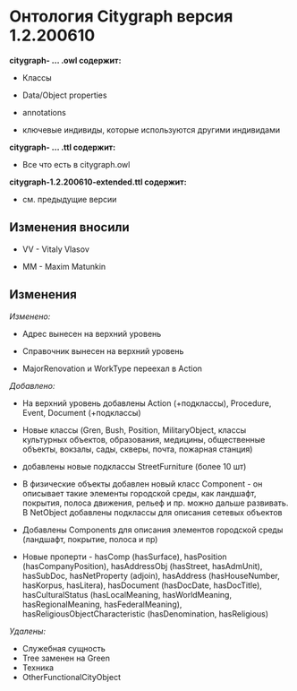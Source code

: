 # Онтология Citygraph версия 1.2.200610

**citygraph- ... .owl содержит:**

- Классы

- Data/Object properties

- annotations

- ключевые индивиды, которые используются другими индивидами

**citygraph-  ... .ttl содержит:**

- Все что есть в citygraph.owl

**citygraph-1.2.200610-extended.ttl содержит:**

- см. предыдущие версии

## Изменения вносили

- VV - Vitaly Vlasov

- MM - Maxim Matunkin

## Изменения

*Изменено:*

- Адрес вынесен на верхний уровень

- Справочник вынесен на верхний уровень

- MajorRenovation и WorkType переехал в Action


*Добавлено:*

- На верхний уровень добавлены Action (+подклассы), Procedure, Event, Document (+подклассы)

- Новые классы (Gren, Bush, Position, MilitaryObject, классы культурных объектов, образования, медицины, общественные объекты, вокзалы, сады, скверы, почта, пожарная станция)

- добавлены новые подклассы StreetFurniture (более 10 шт)

- В физические объекты добавлен новый класс Component - он описывает такие элементы городской среды, как ландшафт, покрытия, полоса движения, рельеф и пр. можно дальше развивать. В NetObject добавлены подклассы для описания сетевых объектов

- Добавлены Components для описания элементов городской среды (ландшафт, покрытие, полоса и пр)

- Новые проперти -  hasComp (hasSurface), hasPosition (hasCompanyPosition), hasAddressObj (hasStreet, hasAdmUnit), hasSubDoc, hasNetProperty (adjoin), hasAddress (hasHouseNumber, hasKorpus, hasLitera), hasDocument (hasDocDate, hasDocTitle), hasCulturalStatus (hasLocalMeaning, hasWorldMeaning, hasRegionalMeaning, hasFederalMeaning), hasReligiousObjectCharacteristic (hasDenomination, hasReligious)

*Удалены:*

- Служебная сущность 
- Tree заменен на Green
- Техника
- OtherFunctionalCityObject